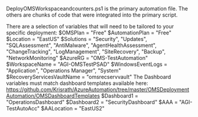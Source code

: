 DeployOMSWorkspaceandcounters.ps1 is the primary automation file. The others are chunks of code that 
were integrated into the primary script.

There are a selection of variables that will need to be tailored to your specific deployment:
$OMSPlan = "Free"
$AutomationPlan = "Free"
$Location = "EastUS"
$Solutions = "Security", "Updates", "SQLAssessment", "AntiMalware", "AgentHealthAssessment", "ChangeTracking", "LogManagement",
"SiteRecovery", "Backup", "NetworkMonitoring"
$AzureRG = "OMS-TestAutomation"
$WorkspaceName = "AGI-OMSTestPSAD"
$WindowsEventLogs = "Application", "Operations Manager", "System"
$RecoveryServicesVaultName = "omsrecservvault"
The Dashboard variables must match dashboard templates available here:
https://github.com/Krisrath/AzureAutomation/tree/master/OMSDeploymentAutomation/OMSDashboardTemplates
$Dashboard1 = "OperationsDashboard" 
$Dashboard2 = "SecurityDashboard"
$AAA = "AGI-TestAutoAcc"
$AALocation = "EastUS2"
